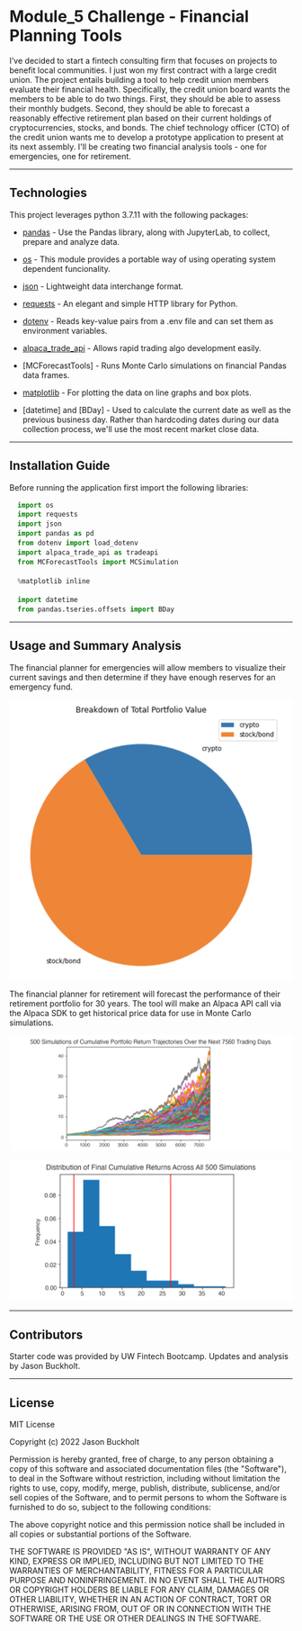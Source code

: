 # Module_5 Challenge - Financial Planning Tools

I’ve decided to start a fintech consulting firm that focuses on projects to benefit local communities. I just won my first contract with a large credit union. The project entails building a tool to help credit union members evaluate their financial health. Specifically, the credit union board wants the members to be able to do two things. First, they should be able to assess their monthly budgets. Second, they should be able to forecast a reasonably effective retirement plan based on their current holdings of cryptocurrencies, stocks, and bonds. The chief technology officer (CTO) of the credit union wants me to develop a prototype application to present at its next assembly.  I'll be creating two financial analysis tools - one for emergencies, one for retirement. 

---

## Technologies

This project leverages python 3.7.11 with the following packages:

* [pandas](https://pandas.pydata.org) - Use the Pandas library, along with JupyterLab, to collect, prepare and analyze data.

* [os](https://docs.python.org/3/library/os.html) - This module provides a portable way of using operating system dependent funcionality.

* [json](https://docs.python.org/3/library/json.html) - Lightweight data interchange format.

* [requests](https://pypi.org/project/requests/) - An elegant and simple HTTP library for Python.

* [dotenv](https://pypi.org/project/python-dotenv/) - Reads key-value pairs from a .env file and can set them as environment variables.

* [alpaca_trade_api](https://pypi.org/project/alpaca-trade-api/) - Allows rapid trading algo development easily.

* [MCForecastTools] - Runs Monte Carlo simulations on financial Pandas data frames.

* [matplotlib](https://matplotlib.org) - For plotting the data on line graphs and box plots.

* [datetime] and [BDay] - Used to calculate the current date as well as the previous business day.  Rather than hardcoding dates during our data collection process, we'll use the most recent market close data.

---

## Installation Guide

Before running the application first import the following libraries:

```python
  import os
  import requests
  import json
  import pandas as pd
  from dotenv import load_dotenv
  import alpaca_trade_api as tradeapi
  from MCForecastTools import MCSimulation

  %matplotlib inline

  import datetime
  from pandas.tseries.offsets import BDay
```

---

## Usage and Summary Analysis

The financial planner for emergencies will allow members to visualize their current savings and then determine if they have enough reserves for an emergency fund.

   ![Total Portfolio Breakdown](Images/total_portfolio_breakdown.png)

The financial planner for retirement will forecast the performance of their retirement portfolio for 30 years.  The tool will make an Alpaca API call via the Alpaca SDK to get historical price data for use in Monte Carlo simulations.

   ![Monte Carlo Line Plot Sample](Images/5-4-monte-carlo-line-plot.png)
    
   ![Monte Carlo Histogram Sample](Images/5-4-monte-carlo-histogram.png)

---

## Contributors

Starter code was provided by UW Fintech Bootcamp.  Updates and analysis by Jason Buckholt.  

---

## License

MIT License

Copyright (c) 2022 Jason Buckholt

Permission is hereby granted, free of charge, to any person obtaining a copy of this software and associated documentation files (the "Software"), to deal in the Software without restriction, including without limitation the rights to use, copy, modify, merge, publish, distribute, sublicense, and/or sell copies of the Software, and to permit persons to whom the Software is furnished to do so, subject to the following conditions:

The above copyright notice and this permission notice shall be included in all copies or substantial portions of the Software.

THE SOFTWARE IS PROVIDED "AS IS", WITHOUT WARRANTY OF ANY KIND, EXPRESS OR IMPLIED, INCLUDING BUT NOT LIMITED TO THE WARRANTIES OF MERCHANTABILITY, FITNESS FOR A PARTICULAR PURPOSE AND NONINFRINGEMENT. IN NO EVENT SHALL THE AUTHORS OR COPYRIGHT HOLDERS BE LIABLE FOR ANY CLAIM, DAMAGES OR OTHER LIABILITY, WHETHER IN AN ACTION OF CONTRACT, TORT OR OTHERWISE, ARISING FROM, OUT OF OR IN CONNECTION WITH THE SOFTWARE OR THE USE OR OTHER DEALINGS IN THE SOFTWARE.
